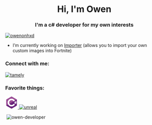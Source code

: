 <h1 align="center">Hi, I'm Owen</h1>
<h3 align="center">I'm a c# developer for my own interests</h3>

<p align="left"> <a href="https://twitter.com/owenonhxd" target="blank"><img src="https://img.shields.io/twitter/follow/owenonhxd?logo=twitter&style=for-the-badge" alt="owenonhxd" /></a> </p>

- I’m currently working on <a href="https://github.com/owen-developer/Importer">Importer</a> (allows you to import your own custom images into Fortnite)

<h3 align="left">Connect with me:</h3>
<p align="left">
<a href="https://discord.gg/saturn" target="blank"><img align="center" src="https://raw.githubusercontent.com/rahuldkjain/github-profile-readme-generator/master/src/images/icons/Social/discord.svg" alt="tamely" height="30" width="40" /></a>
</p>

<h3 align="left">Favorite things:</h3>
<p align="left"> <a href="https://www.w3schools.com/cs/" target="_blank" rel="noreferrer"> <img src="https://raw.githubusercontent.com/devicons/devicon/master/icons/csharp/csharp-original.svg" alt="csharp" width="40" height="40"/> <a href="https://unrealengine.com/" target="_blank" rel="noreferrer"> <img src="https://raw.githubusercontent.com/kenangundogan/fontisto/036b7eca71aab1bef8e6a0518f7329f13ed62f6b/icons/svg/brand/unreal-engine.svg" alt="unreal" width="40" height="40"/> </a> </p>

<p>&nbsp;<img align="center" src="https://github-readme-stats.vercel.app/api?username=owen-developer&show_icons=true&locale=en" alt="owen-developer" /></p>
